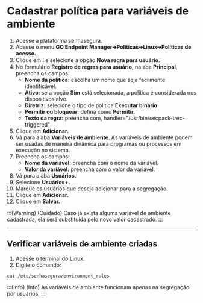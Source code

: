 # Cadastrar política para variáveis de ambiente

1. Acesse a plataforma senhasegura.
2. Acesse o menu **GO Endpoint Manager➔Políticas➔Linux➔Políticas de acesso.**
3. Clique em **⁝** e selecione a opção **Nova regra para usuário.**
4. No formulário **Registro de regras para usuário**, na aba **Principal**, preencha os campos:
    * **Nome da política:**  escolha um nome que seja facilmente identificável.
    * **Ativo:** se a opção **Sim** está selecionada, a política é considerada nos dispositivos alvo.
    * **Diretriz:** selecione o tipo de política **Executar binário.**
    * **Permitir ou bloquear:** defina como **Permitir.**
    * **Texto da regra:** preencha com, handler="/usr/bin/secpack-trec-triggered"
5. Clique em **Adicionar.**
6. Vá para a aba **Variáveis de ambiente**. As variáveis de ambiente podem ser usadas de maneira dinâmica para programas ou processos em execução no sistema. 
7. Preencha os campos:
    * **Nome da variável:** preencha com o nome da variável.
    * **Valor da variável:** preencha com o valor da variável.
8. Vá para a aba **Usuários.**
9. Selecione **Usuários+.**
10. Marque os usuários que deseja adicionar para a segregação.
11. Clique em **Adicionar.**
12. Clique em **Salvar.**

:::(Warning) (Cuidado)
Caso já exista alguma variável de ambiente cadastrada, ela será substituída pelo novo valor cadastrado.
:::

* * *

## Verificar variáveis de ambiente criadas

1. Acesse o terminal do Linux.
2. Digite o comando: 

```shell
cat /etc/senhasegura/environment_rules
```

:::(Info) (Info)
As variáveis de ambiente funcionam apenas na segregação por usuários.
:::

